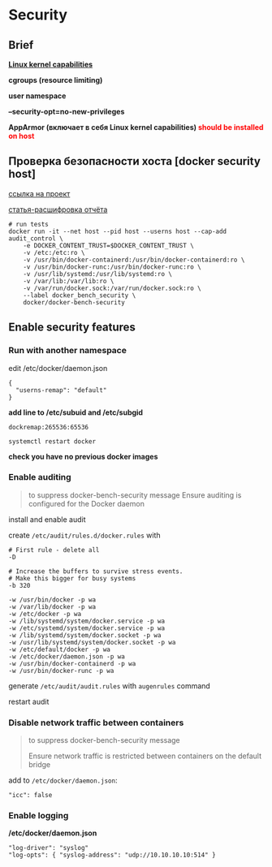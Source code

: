 # Security

## **Brief**

[ **Linux kernel capabilities**](https://docs.docker.com/engine/security/security/#linux-kernel-capabilities)

**cgroups (resource limiting)**

**user namespace**

**–security-opt=no-new-privileges**

**AppArmor (включает в себя Linux kernel capabilities) <span style="color: #ff0000;">should be installed on host</span>**

## **Проверка безопасности хоста \[docker security host\]**

[ссылка на проект](https://github.com/docker/docker-bench-security)

[статья-расшифровка отчёта](https://www.digitalocean.com/community/tutorials/how-to-audit-docker-host-security-with-docker-bench-for-security-on-ubuntu-16-04)

```shell
# run tests
docker run -it --net host --pid host --userns host --cap-add audit_control \
    -e DOCKER_CONTENT_TRUST=$DOCKER_CONTENT_TRUST \
    -v /etc:/etc:ro \
    -v /usr/bin/docker-containerd:/usr/bin/docker-containerd:ro \
    -v /usr/bin/docker-runc:/usr/bin/docker-runc:ro \
    -v /usr/lib/systemd:/usr/lib/systemd:ro \
    -v /var/lib:/var/lib:ro \
    -v /var/run/docker.sock:/var/run/docker.sock:ro \
    --label docker_bench_security \
    docker/docker-bench-security
```

## **Enable security features**

### **Run with another namespace**

edit /etc/docker/daemon.json

```
{
  "userns-remap": "default"
}
```

**add line to /etc/subuid and /etc/subgid**

```
dockremap:265536:65536
```

```
systemctl restart docker
```

**check you have no previous docker images**

### **Enable auditing**

> to suppress docker-bench-security message Ensure auditing is configured for the Docker daemon

install and enable audit

create `/etc/audit/rules.d/docker.rules` with

```
# First rule - delete all
-D

# Increase the buffers to survive stress events.
# Make this bigger for busy systems
-b 320

-w /usr/bin/docker -p wa
-w /var/lib/docker -p wa
-w /etc/docker -p wa
-w /lib/systemd/system/docker.service -p wa
-w /etc/systemd/system/docker.service -p wa
-w /lib/systemd/system/docker.socket -p wa
-w /usr/lib/systemd/system/docker.socket -p wa
-w /etc/default/docker -p wa
-w /etc/docker/daemon.json -p wa
-w /usr/bin/docker-containerd -p wa
-w /usr/bin/docker-runc -p wa
```

generate `/etc/audit/audit.rules` with `augenrules` command

restart audit

### **Disable network traffic between containers**

> to suppress docker-bench-security message
> 
> Ensure network traffic is restricted between containers on the default bridge

add to `/etc/docker/daemon.json`:

```
"icc": false
```

### **Enable logging**

**/etc/docker/daemon.json**

```
"log-driver": "syslog"
"log-opts": { "syslog-address": "udp://10.10.10.10:514" }
```